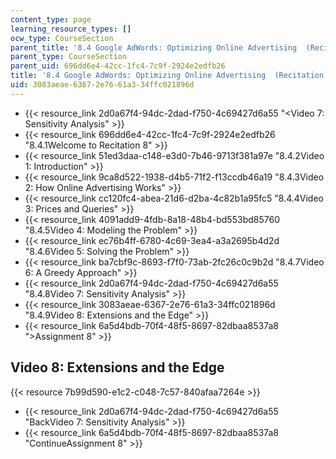 ```yaml
---
content_type: page
learning_resource_types: []
ocw_type: CourseSection
parent_title: '8.4 Google AdWords: Optimizing Online Advertising  (Recitation)'
parent_type: CourseSection
parent_uid: 696dd6e4-42cc-1fc4-7c9f-2924e2edfb26
title: '8.4 Google AdWords: Optimizing Online Advertising  (Recitation)'
uid: 3083aeae-6367-2e76-61a3-34ffc021896d
---
```


*   {{< resource_link 2d0a67f4-94dc-2dad-f750-4c69427d6a55 "\<Video 7: Sensitivity Analysis" >}}
*   {{< resource_link 696dd6e4-42cc-1fc4-7c9f-2924e2edfb26 "8.4.1Welcome to Recitation 8" >}}
*   {{< resource_link 51ed3daa-c148-e3d0-7b46-9713f381a97e "8.4.2Video 1: Introduction" >}}
*   {{< resource_link 9ca8d522-1938-d4b5-71f2-f13ccdb46a19 "8.4.3Video 2: How Online Advertising Works" >}}
*   {{< resource_link cc120fc4-abea-21d6-d2ba-4c82b1a95fc5 "8.4.4Video 3: Prices and Queries" >}}
*   {{< resource_link 4091add9-4fdb-8a18-48b4-bd553bd85760 "8.4.5Video 4: Modeling the Problem" >}}
*   {{< resource_link ec76b4ff-6780-4c69-3ea4-a3a2695b4d2d "8.4.6Video 5: Solving the Problem" >}}
*   {{< resource_link ba7cbf9c-8693-f7f0-73ab-2fc26c0c9b2d "8.4.7Video 6: A Greedy Approach" >}}
*   {{< resource_link 2d0a67f4-94dc-2dad-f750-4c69427d6a55 "8.4.8Video 7: Sensitivity Analysis" >}}
*   {{< resource_link 3083aeae-6367-2e76-61a3-34ffc021896d "8.4.9Video 8: Extensions and the Edge" >}}
*   {{< resource_link 6a5d4bdb-70f4-48f5-8697-82dbaa8537a8 "\>Assignment 8" >}}

Video 8: Extensions and the Edge
--------------------------------

{{< resource 7b99d590-e1c2-c048-7c57-840afaa7264e >}}

*   {{< resource_link 2d0a67f4-94dc-2dad-f750-4c69427d6a55 "BackVideo 7: Sensitivity Analysis" >}}
*   {{< resource_link 6a5d4bdb-70f4-48f5-8697-82dbaa8537a8 "ContinueAssignment 8" >}}